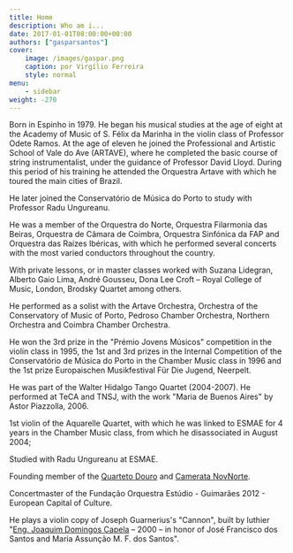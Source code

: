 ```yaml
---
title: Home
description: Who am i...
date: 2017-01-01T08:00:00+00:00
authors: ["gasparsantos"]
cover: 
    image: /images/gaspar.png
    caption: por Virgílio Ferreira
    style: normal
menu: 
    - sidebar 
weight: -270
---
```

Born in Espinho in 1979. He began his musical studies at the age of eight at the Academy of Music of S. Félix da Marinha in the violin class of Professor Odete Ramos. At the age of eleven he joined the Professional and Artistic School of Vale do Ave (ARTAVE), where he completed the basic course of string instrumentalist, under the guidance of Professor David Lloyd. During this period of his training he attended the Orquestra Artave with which he toured the main cities of Brazil. 

He later joined the Conservatório de Música do Porto to study with Professor Radu Ungureanu. 

He was a member of the Orquestra do Norte, Orquestra Filarmonia das Beiras, Orquestra de Câmara de Coimbra, Orquestra Sinfónica da FAP and Orquestra das Raízes Ibéricas, with which he performed several concerts with the most varied conductors throughout the country.

With private lessons, or in master classes worked with Suzana Lidegran, Alberto Gaio Lima, André Gousseu, Dona Lee Croft – Royal College of Music, London, Brodsky Quartet among others. 

He performed as a solist with the Artave Orchestra, Orchestra of the Conservatory of Music of Porto, Pedroso Chamber Orchestra, Northern Orchestra and Coimbra Chamber Orchestra. 

He won the 3rd prize in the "Prémio Jovens Músicos" competition in the violin class in 1995, the 1st and 3rd prizes in the Internal Competition of the Conservatório de Música do Porto in the Chamber Music class in 1996 and the 1st prize Europaischen Musikfestival Für Die Jugend, Neerpelt.

He was part of the Walter Hidalgo Tango Quartet (2004-2007). He performed at TeCA and TNSJ, with the work "Maria de Buenos Aires" by Astor Piazzolla, 2006. 

1st violin of the Aquarelle Quartet, with which he was linked to ESMAE for 4 years in the Chamber Music class, from which he disassociated in August 2004; 

Studied with Radu Ungureanu at ESMAE. 

Founding member of the [Quarteto Douro] and [Camerata NovNorte]. 

Concertmaster of the Fundação Orquestra Estúdio - Guimarães 2012 - European Capital of Culture.

He plays a violin copy of Joseph Guarnerius's "Cannon", built by luthier "[Eng. Joaquim Domingos Capela] – 2000 – in honor of José Francisco dos Santos and Maria Assunção M. F. dos Santos".

[Quarteto Douro]: https://www.quartetodouro.eu/
[Camerata NovNorte]: https://www.cameratanovnorte.eu/
[Eng. Joaquim Domingos Capela]: /o-meu-violino
[eu]: /images/gaspar.png


